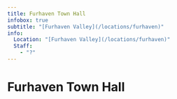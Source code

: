 ```yaml
---
title: Furhaven Town Hall
infobox: true
subtitle: "[Furhaven Valley](/locations/furhaven)"
info:
  Location: "[Furhaven Valley](/locations/furhaven)"
  Staff:
    - "?"
---
```


# Furhaven Town Hall
